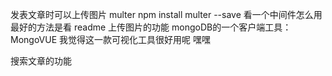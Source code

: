 发表文章时可以上传图片
multer
npm install multer --save
看一个中间件怎么用 最好的方法是看 readme
上传图片的功能
mongoDB的一个客户端工具：MongoVUE  我觉得这一款可视化工具很好用呢  嘿嘿

搜索文章的功能









